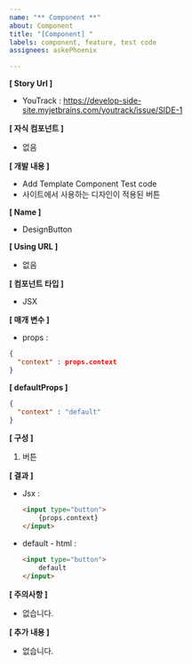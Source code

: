 ```yaml
---
name: "** Component **"
about: Component
title: "[Component] "
labels: component, feature, test code
assignees: askePhoenix

---
```


**[ Story Url ]**
- YouTrack : https://develop-side-site.myjetbrains.com/youtrack/issue/SIDE-1

**[ 자식 컴포넌트 ]**
- 없음

**[ 개발 내용 ]**
- Add Template Component Test code
- 사이트에서 사용하는 디자인이 적용된 버튼

**[ Name ]**
- DesignButton

**[ Using URL ]**
- 없음

**[ 컴포넌트 타입 ]**
- JSX

**[ 매개 변수 ]**
- props :
```json
{
  "context" : props.context
}
```

**[ defaultProps ]**
```json
{
  "context" : "default"
}
```

**[ 구성 ]**
1. 버튼

**[ 결과 ]**
- Jsx :
  ```html
  <input type="button">
      {props.context}
  </input>
  ```

- default - html :
  ```html
  <input type="button">
      default
  </input>
  ```

**[ 주의사항 ]**
- 없습니다.

**[ 추가 내용 ]**
- 없습니다.
